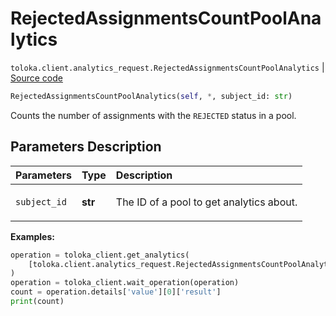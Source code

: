 # RejectedAssignmentsCountPoolAnalytics
`toloka.client.analytics_request.RejectedAssignmentsCountPoolAnalytics` | [Source code](https://github.com/Toloka/toloka-kit/blob/v1.2.3/src/client/analytics_request.py#L120)

```python
RejectedAssignmentsCountPoolAnalytics(self, *, subject_id: str)
```

Counts the number of assignments with the `REJECTED` status in a pool.

## Parameters Description

| Parameters | Type | Description |
| :----------| :----| :-----------|
`subject_id`|**str**|<p>The ID of a pool to get analytics about.</p>

**Examples:**


```python
operation = toloka_client.get_analytics(
    [toloka.client.analytics_request.RejectedAssignmentsCountPoolAnalytics(subject_id='1084779')]
)
operation = toloka_client.wait_operation(operation)
count = operation.details['value'][0]['result']
print(count)
```
